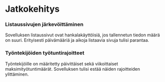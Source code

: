 # Jatkokehitys

### Listaussivujen järkevöittäminen

Sovelluksen listaussivut ovat hankalakäyttöisiä, jos tallennetun tiedon määrä on suuri. Erityisesti päivämääriä ja aikoja listaavia sivuja tulisi parantaa.

### Työntekijöiden työtuntirajoitteet

Työntekijöille on määritetty päivittäiset sekä viikoittaiset maksimityötuntimäärät. Sovelluksen tulisi estää näiden rajoitteiden ylittäminen.


